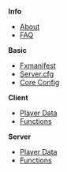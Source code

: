 <!-- docs/_sidebar.md -->
**Info**
- [About](./about.md)
- [FAQ](./faq.md)

**Basic**
- [Fxmanifest](./other/fxmanifest/fxmanifest?id=qbcore-fxmanifest-introduction)
- [Server.cfg](./other/servercfg?id=qbcore-server-cfg)
- [Core Config](./other/config?id=qbcore-config-file)

**Client**

- [Player Data](./client/playerdata/playerdata?id=playerdata-client)
- [Functions](./client/functions/functions?id=client-sided-functions-and-usage)

**Server**

- [Player Data](./server/playerdata/playerdata?id=playerdata-server)
- [Functions](./server/functions/functions?id=server-sided-functions-and-usage)